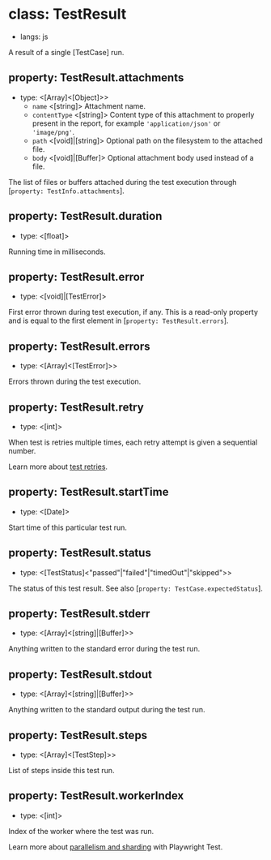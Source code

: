 # class: TestResult
* langs: js

A result of a single [TestCase] run.

## property: TestResult.attachments
- type: <[Array]<[Object]>>
  - `name` <[string]> Attachment name.
  - `contentType` <[string]> Content type of this attachment to properly present in the report, for example `'application/json'` or `'image/png'`.
  - `path` <[void]|[string]> Optional path on the filesystem to the attached file.
  - `body` <[void]|[Buffer]> Optional attachment body used instead of a file.

The list of files or buffers attached during the test execution through [`property: TestInfo.attachments`].

## property: TestResult.duration
- type: <[float]>

Running time in milliseconds.

## property: TestResult.error
- type: <[void]|[TestError]>

First error thrown during test execution, if any. This is a read-only property and is
equal to the first element in [`property: TestResult.errors`].

## property: TestResult.errors
- type: <[Array]<[TestError]>>

Errors thrown during the test execution.

## property: TestResult.retry
- type: <[int]>

When test is retries multiple times, each retry attempt is given a sequential number.

Learn more about [test retries](./test-retries.md#retries).

## property: TestResult.startTime
- type: <[Date]>

Start time of this particular test run.

## property: TestResult.status
- type: <[TestStatus]<"passed"|"failed"|"timedOut"|"skipped">>

The status of this test result. See also [`property: TestCase.expectedStatus`].

## property: TestResult.stderr
- type: <[Array]<[string]|[Buffer]>>

Anything written to the standard error during the test run.

## property: TestResult.stdout
- type: <[Array]<[string]|[Buffer]>>

Anything written to the standard output during the test run.

## property: TestResult.steps
- type: <[Array]<[TestStep]>>

List of steps inside this test run.

## property: TestResult.workerIndex
- type: <[int]>

Index of the worker where the test was run.

Learn more about [parallelism and sharding](./test-parallel.md) with Playwright Test.
